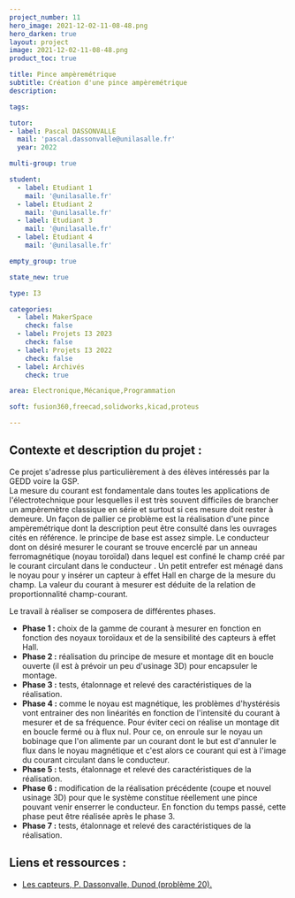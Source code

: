 ```yaml
---
project_number: 11
hero_image: 2021-12-02-11-08-48.png
hero_darken: true
layout: project
image: 2021-12-02-11-08-48.png
product_toc: true

title: Pince ampèremétrique
subtitle: Création d'une pince ampèremétrique
description: 

tags: 

tutor:
- label: Pascal DASSONVALLE
  mail: 'pascal.dassonvalle@unilasalle.fr'
  year: 2022

multi-group: true

student:
  - label: Etudiant 1
    mail: '@unilasalle.fr'
  - label: Etudiant 2
    mail: '@unilasalle.fr'
  - label: Etudiant 3
    mail: '@unilasalle.fr'
  - label: Etudiant 4
    mail: '@unilasalle.fr'

empty_group: true

state_new: true

type: I3

categories:
  - label: MakerSpace
    check: false
  - label: Projets I3 2023
    check: false
  - label: Projets I3 2022
    check: false
  - label: Archivés
    check: true

area: Electronique,Mécanique,Programmation

soft: fusion360,freecad,solidworks,kicad,proteus

---
```

## Contexte et description du projet  :

Ce projet s'adresse plus particulièrement à des élèves intéressés par la GEDD voire la GSP.  
La mesure du courant est fondamentale  dans toutes les applications de l'électrotechnique pour lesquelles il est très souvent difficiles de brancher un ampèremètre classique en série et surtout si ces mesure doit rester à demeure. Un façon de pallier ce problème est la réalisation d'une pince ampèremétrique dont la description peut être consulté dans les ouvrages cités en référence. le principe de base est assez simple. Le conducteur dont on désiré mesurer le courant se trouve encerclé par un anneau ferromagnétique (noyau toroïdal) dans lequel est confiné le champ créé par le courant circulant dans le conducteur . Un petit entrefer est ménagé dans le noyau pour y insérer un capteur à effet Hall en charge de la mesure du champ. La valeur du courant à mesurer est déduite de la relation de proportionnalité champ-courant.

Le travail à réaliser se composera de différentes phases.

- **Phase 1 :** choix de la gamme de courant à mesurer en fonction en fonction des noyaux toroïdaux et de la sensibilité des capteurs à effet Hall.
- **Phase 2 :** réalisation du principe de mesure et montage dit en boucle ouverte (il est à prévoir un peu d'usinage 3D) pour encapsuler le montage.
- **Phase 3 :** tests, étalonnage et relevé des caractéristiques de la réalisation.
- **Phase 4 :** comme le noyau est magnétique, les problèmes d'hystérésis vont entrainer des non linéarités en fonction de l'intensité du courant à mesurer et de sa fréquence. Pour éviter ceci on réalise un montage dit en boucle fermé ou à flux nul. Pour ce, on enroule sur le noyau un bobinage que l'on alimente par un courant dont le but est d'annuler le flux dans le noyau magnétique et c'est alors ce courant qui est à l'image du courant circulant dans le conducteur. 
- **Phase 5 :** tests, étalonnage et relevé des caractéristiques de la réalisation.
- **Phase 6 :** modification de la réalisation précédente (coupe et nouvel usinage 3D) pour que le système constitue réellement une pince pouvant venir enserrer le conducteur. En fonction du temps passé, cette phase peut être réalisée après le phase 3.
- **Phase 7 :** tests, étalonnage et relevé des caractéristiques de la réalisation.

## Liens et ressources :

- [Les capteurs, P. Dassonvalle, Dunod (problème 20).]()

